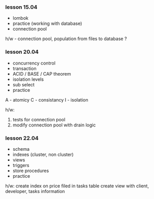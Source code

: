 ### lesson 15.04

* lombok
* practice (working with database)
* connection pool

h/w - connection pool, population from files to database ? 

### lesson 20.04

* concurrency control
* transaction
* ACID / BASE / CAP theorem
* isolation levels
* sub select
* practice


A - atomicy
C - consistancy
I - isolation

h/w:
1. tests for connection pool 
2. modify connection pool with drain logic


### lesson 22.04

* schema
* indexes (cluster, non cluster)
* views
* triggers
* store procedures
* practice

h/w:
create index on price filed in tasks table
create view with client, developer, tasks information 
